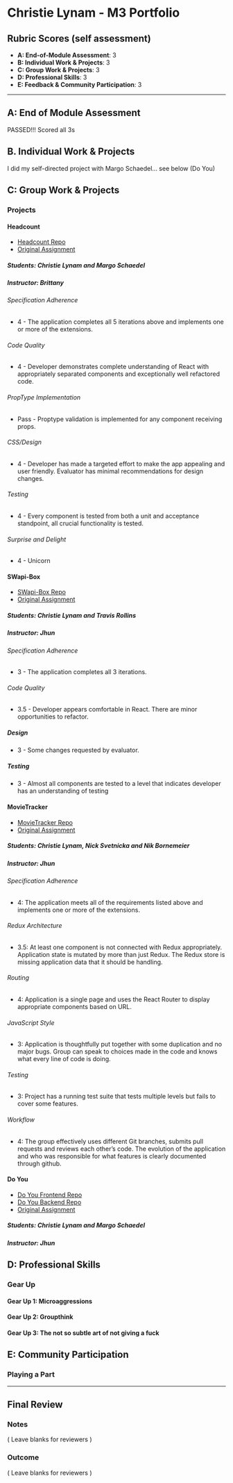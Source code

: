 # Christie Lynam - M3 Portfolio

## Rubric Scores (self assessment)

* **A: End-of-Module Assessment**: 3
* **B: Individual Work & Projects**: 3
* **C: Group Work & Projects**: 3
* **D: Professional Skills**: 3
* **E: Feedback & Community Participation**: 3

-----------------------

## A: End of Module Assessment

PASSED!!!
Scored all 3s

## B. Individual Work & Projects

I did my self-directed project with Margo Schaedel... see below (Do You)

## C: Group Work & Projects

### Projects

#### Headcount

* [Headcount Repo](https://github.com/christielynam/headcount2.0)
* [Original Assignment](https://github.com/turingschool-examples/headcount2.0)

##### Students: Christie Lynam and Margo Schaedel

##### Instructor: Brittany

###### Specification Adherence

* 4 - The application completes all 5 iterations above and implements one or more of the extensions.

###### Code Quality

* 4 - Developer demonstrates complete understanding of React with appropriately separated components and exceptionally well refactored code.

###### PropType Implementation

* Pass - Proptype validation is implemented for any component receiving props.

###### CSS/Design

* 4 - Developer has made a targeted effort to make the app appealing and user friendly. Evaluator has minimal recommendations for design changes.

###### Testing

* 4 - Every component is tested from both a unit and acceptance standpoint, all crucial functionality is tested.

###### Surprise and Delight

* 4 - Unicorn

#### SWapi-Box

* [SWapi-Box Repo](https://github.com/christielynam/swapi-box)
* [Original Assignment](http://frontend.turing.io/projects/swapi-box.html)

##### Students: Christie Lynam and Travis Rollins

##### Instructor: Jhun

###### Specification Adherence

* 3 - The application completes all 3 iterations.

###### Code Quality

* 3.5 - Developer appears comfortable in React. There are minor opportunities to refactor.

##### Design

* 3 - Some changes requested by evaluator.

##### Testing

* 3 - Almost all components are tested to a level that indicates developer has an understanding of testing

#### MovieTracker

* [MovieTracker Repo](https://github.com/christielynam/movie-tracker)
* [Original Assignment](https://github.com/turingschool-examples/movie-tracker)

##### Students: Christie Lynam, Nick Svetnicka and Nik Bornemeier

##### Instructor: Jhun

###### Specification Adherence

* 4: The application meets all of the requirements listed above and implements one or more of the extensions.

###### Redux Architecture

* 3.5: At least one component is not connected with Redux appropriately. Application state is mutated by more than just Redux. The Redux store is missing application data that it should be handling.

###### Routing

* 4: Application is a single page and uses the React Router to display appropriate components based on URL.

###### JavaScript Style

* 3: Application is thoughtfully put together with some duplication and no major bugs. Group can speak to choices made in the code and knows what every line of code is doing.

###### Testing

* 3: Project has a running test suite that tests multiple levels but fails to cover some features.

###### Workflow

* 4: The group effectively uses different Git branches, submits pull requests and reviews each other’s code. The evolution of the application and who was responsible for what features is clearly documented through github.

#### Do You

* [Do You Frontend Repo](https://github.com/christielynam/do-you)
* [Do You Backend Repo](https://github.com/christielynam/do-you-postgres)
* [Original Assignment](http://frontend.turing.io/projects/self-directed-project.html)

##### Students: Christie Lynam and Margo Schaedel

##### Instructor: Jhun

<!-- ###### Specification Adherence

* 4: The application meets all of the requirements listed above and implements one or more of the extensions.

###### Redux Architecture

* 3.5: At least one component is not connected with Redux appropriately. Application state is mutated by more than just Redux. The Redux store is missing application data that it should be handling.

###### Routing

* 4: Application is a single page and uses the React Router to display appropriate components based on URL.

###### JavaScript Style

* 3: Application is thoughtfully put together with some duplication and no major bugs. Group can speak to choices made in the code and knows what every line of code is doing.

###### Testing

* 3: Project has a running test suite that tests multiple levels but fails to cover some features.

###### Workflow

* 4: The group effectively uses different Git branches, submits pull requests and reviews each other’s code. The evolution of the application and who was responsible for what features is clearly documented through github. -->


## D: Professional Skills

### Gear Up
#### Gear Up 1: Microaggressions

<!-- I think Turing does a great job of providing an environment where people feel safe & welcome no matter their background or prior experiences. As an individual, I can work on being a little more extroverted and getting to know my cohort and community better. I love being alone and working alone, but I also recognize that this can sometimes alienate me from the rest of the group. Because of this, others are probable less willing to open up and share their experiences with me. And this is crucial in the process of becoming more empathetic. -->

#### Gear Up 2: Groupthink

<!-- When reflecting on what it takes to be an ally at Turing, a few things come to mind. Probably most important, ask questions! Try understanding why others feel the way they do. Don't attack others when trying when attempting to be an ally for a particular group or person. Offer another thought process without attacking. And LISTEN! -->

#### Gear Up 3: The not so subtle art of not giving a fuck

<!-- There are numerous ways that one can contribute and give back to the community even being a tech newbie. While still at Turing, you can mentor lower mod students, lead a spike, and even start contributing to open source projects. You know more than you think you know and you are absolutely qualified to give back! -->


## E: Community Participation

### Playing a Part

<!-- This was my second mod to serve as my cohort's SAB representative. I also took a leadership role in organizing and encouraging pairings between Mod 1 and Mod 2. I am including feedback from 3 individuals that I paired with on multiple occasions this mod. -->

------------------

## Final Review

### Notes

( Leave blanks for reviewers )

### Outcome

( Leave blanks for reviewers )
